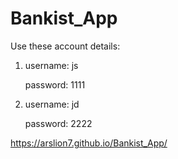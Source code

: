 # Bankist_App

Use these account details:
1. username: js
   
   password: 1111
2. username: jd
   
   password: 2222
   
https://arslion7.github.io/Bankist_App/
